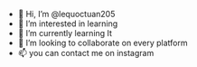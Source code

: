 - 👋 Hi, I’m @lequoctuan205
- 👀 I’m interested in learning
- 🌱 I’m currently learning It
- 💞️ I’m looking to collaborate on every platform
- 📫 you can contact me on instagram
  

<!---
lequoctuan205/lequoctuan205 is a ✨ special ✨ repository because its `README.md` (this file) appears on your GitHub profile.
You can click the Preview link to take a look at your changes.
--->
